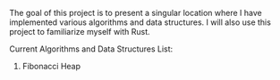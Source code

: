 The goal of this project is to present a singular location where I have implemented various
  algorithms and data structures. I will also use this project to familiarize myself with Rust.

Current Algorithms and Data Structures List:

  1) Fibonacci Heap